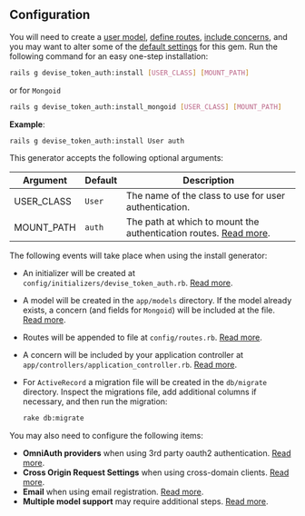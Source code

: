 ## Configuration

You will need to create a [user model](/docs/usage/model_concerns.md), [define routes](/docs/usage/routes.md), [include concerns](/docs/usage/controller_methods.md), and you may want to alter some of the [default settings](initialization.md) for this gem. Run the following command for an easy one-step installation:

~~~bash
rails g devise_token_auth:install [USER_CLASS] [MOUNT_PATH]
~~~

or for `Mongoid`

~~~bash
rails g devise_token_auth:install_mongoid [USER_CLASS] [MOUNT_PATH]
~~~

**Example**:

~~~bash
rails g devise_token_auth:install User auth
~~~

This generator accepts the following optional arguments:

| Argument | Default | Description |
|---|---|---|
| USER_CLASS | `User` | The name of the class to use for user authentication. |
| MOUNT_PATH | `auth` | The path at which to mount the authentication routes. [Read more](#usage-tldr). |

The following events will take place when using the install generator:

* An initializer will be created at `config/initializers/devise_token_auth.rb`. [Read more](initialization.md).

* A model will be created in the `app/models` directory. If the model already exists, a concern (and fields for `Mongoid`) will be included at the file. [Read more](/docs/usage/model_concerns.md).

* Routes will be appended to file at `config/routes.rb`. [Read more](/docs/usage/routes.md).

* A concern will be included by your application controller at `app/controllers/application_controller.rb`. [Read more](/docs/usage/controller_methods.md).

* For `ActiveRecord` a migration file will be created in the `db/migrate` directory. Inspect the migrations file, add additional columns if necessary, and then run the migration:

  ~~~bash
  rake db:migrate
  ~~~

You may also need to configure the following items:

* **OmniAuth providers** when using 3rd party oauth2 authentication. [Read more](omniauth.md).
* **Cross Origin Request Settings** when using cross-domain clients. [Read more](cors.md).
* **Email** when using email registration. [Read more](email_auth.md).
* **Multiple model support** may require additional steps. [Read more](/docs/usage/multiple_models.md).
